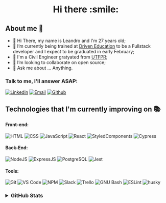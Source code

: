 <h1 align="center">Hi there :smile: </h1>

## About me :speech_balloon:

- 👋 Hi There, my name is Leandro and I'm 27 years old;
- 🔭 I’m currently being trained at [Driven Education](https://www.driven.com.br/) to be a Fullstack developer and I expect to be graduated in early February;
- 🌱 I'm a Civil Engineer gratyated from [UTFPR](http://www.utfpr.edu.br/);
- 👯 I’m looking to collaborate on open source;
- 💬 Ask me about ... Anything.

### Talk to me, I’ll answer ASAP:

[![Linkedin](https://img.shields.io/badge/LinkedIn-0077B5?style=for-the-badge&logo=linkedin&logoColor=white)](https://www.linkedin.com/in/leandrodcs)
[![Email](https://img.shields.io/badge/Gmail-D14836?style=for-the-badge&logo=gmail&logoColor=white)](mailto:eng.leandrodcs@gmail.com)
[![Github](https://img.shields.io/badge/GitHub-100000?style=for-the-badge&logo=github&logoColor=white)](https://github.com/leandrodcs)

## Technologies that I'm currently improving on :books:

#### Front-end:

![HTML](https://img.shields.io/badge/HTML5-E34F26?style=flat-square&logo=html5&logoColor=white)
![CSS](https://img.shields.io/badge/CSS3-1572B6?style=flat-square&logo=css3&logoColor=white)
![JavaScript](https://img.shields.io/badge/JavaScript-F7DF1E?style=flat-square&logo=javascript&logoColor=black)
![React](https://img.shields.io/badge/React-20232A?style=flat-square&logo=react&logoColor=61DAFB)
![StyledComponents](https://img.shields.io/badge/Styled--Components-DB7093?style=flat-square&logo=styled-components&logoColor=white)
![Cypress](https://img.shields.io/badge/Cypress-17202C?style=for-the-badge&logo=cypress&logoColor=white)

#### Back-End:

![NodeJS](https://img.shields.io/badge/Node.js-43853D?style=flat-square&logo=node.js&logoColor=white)
![ExpressJS](https://img.shields.io/badge/Express.js-404D59?style=flat-square&logo=express&logoColor=white)
![PostgreSQL](https://img.shields.io/badge/PostgreSQL-316192?style=flat-square&logo=postgresql&logoColor=white)
![Jest](https://img.shields.io/badge/Jest-C21325?style=flat-square&logo=jest&logoColor=white)


#### Tools:

![Git](https://img.shields.io/badge/Git-F05032?style=flat-square&logo=git&logoColor=white)
![VS Code](http://img.shields.io/badge/VS%20Code-007ACC?style=flat-square&logo=visual-studio-code&logoColor=ffffff)
![NPM](https://img.shields.io/badge/NPM-FFF?style=flat-square&logo=npm)
![Slack](https://img.shields.io/badge/Slack-4A154B?style=flat-square&logo=slack&logoColor=white)
![Trello](https://img.shields.io/badge/Trello-0079BF?style=flat-square&logo=trello&logoColor=white)
![GNU Bash](https://img.shields.io/badge/GNU_Bash-4EAA25?style=flat-square&logo=gnu-bash&logoColor=white)
![ESLint](https://img.shields.io/badge/ESLint-7c7ce9?style=flat-square&logo=ESLint)
![husky](https://img.shields.io/badge/husky-b0b0d5?style=flat-square)
  
<h3>
    <details>
        <summary>GitHub Stats</summary>
        <img align="left" width="450" src="https://github-readme-stats.vercel.app/api?username=leandrodcs&show_icons=true&theme=cobalt&count_private=true&hide=stars,issues" />
        <img align="left" src="https://github-readme-stats.vercel.app/api/top-langs/?username=leandrodcs&layout=compact" />
    </details>
</h3>
